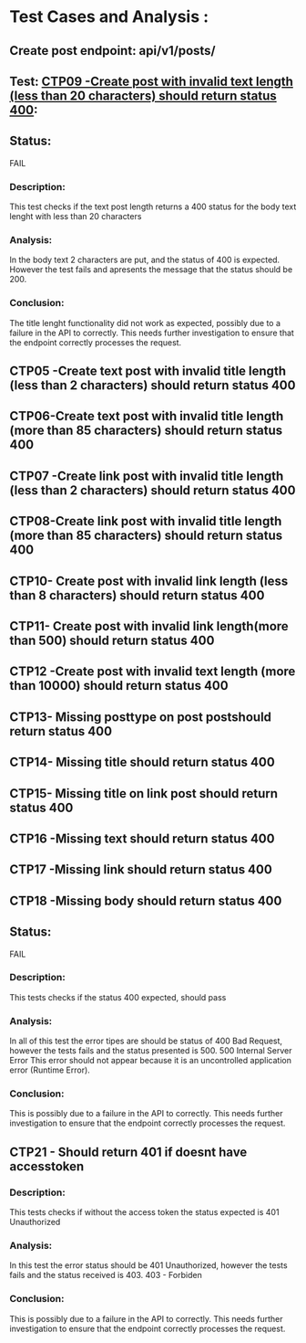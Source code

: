 # Test Cases and Analysis : 
## Create post endpoint: api/v1/posts/

## Test: [CTP09 -Create post with invalid text length (less than 20 characters) should return status 400](../../../../../src/automated-tests/posts/posts-tests.spec.ts): 

## Status:  
FAIL

### Description: 
This test checks if the text post length returns a 400 status for the body text lenght with less than 20 characters


### Analysis: 
In the body text 2 characters are put, and the status of 400 is expected.
However the test fails and apresents the message that the status should be 200.

### Conclusion: 
The title lenght functionality did not work as expected, possibly due to a failure in the API to correctly. This needs further investigation to ensure that the endpoint correctly processes the request.

## CTP05 -Create text post with invalid title length (less than 2 characters) should return status 400 
## CTP06-Create text post with invalid title length (more than 85 characters) should return status 400 
## CTP07 -Create link post with invalid title length (less than 2 characters) should return status 400 
## CTP08-Create link post with invalid title length (more than 85 characters) should return status 400 
## CTP10- Create post with invalid link length (less than 8 characters) should return status 400 
## CTP11- Create post with invalid link length(more than 500) should return status 400 
## CTP12 -Create post with invalid text length (more than 10000) should return status 400 
## CTP13- Missing posttype on post postshould return status 400 
## CTP14- Missing title should return status 400 
## CTP15- Missing title on link post should return status 400 
## CTP16 -Missing text should return status 400 
## CTP17 -Missing link should return status 400 
## CTP18 -Missing body should return status 400 


## Status:  
FAIL

### Description: 
This tests checks if the status 400 expected, should pass

### Analysis: 
In all of this test the error tipes are should be status of 400 Bad Request, however the tests fails and the status presented is 500.
500 Internal Server Error
This error should not appear because it is an uncontrolled application error (Runtime Error).

### Conclusion: 
This is possibly due to a failure in the API to correctly. This needs further investigation to ensure that the endpoint correctly processes the request.

## CTP21 - Should return 401 if doesnt have accesstoken


### Description: 
This tests checks if without the access token the status expected is 401 Unauthorized 

### Analysis: 
In this test the error status should be 401 Unauthorized, however the tests fails and the status received is 403. 403 - Forbiden

### Conclusion: 
This is possibly due to a failure in the API to correctly. This needs further investigation to ensure that the endpoint correctly processes the request.
